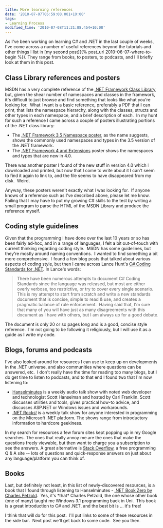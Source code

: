 ```yaml
---
title: More learning references
date: '2010-07-07T05:59:00.001+10:00'
tags:
- Learning Process
modified_time: '2010-07-08T11:21:08.454+10:00'
---
```

As I've been working on learning C# and .NET in the last couple of
weeks, I've come across a number of useful references beyond the
tutorials and other things I list in [my second
post]({% post_url 2010-06-07-where-to-begin %}).
They range from books, to posters, to podcasts, and I'll briefly look at
them in this post.
<!--more-->

## Class Library references and posters

MSDN has a very complete reference of the [.NET Framework Class
Library](https://msdn.microsoft.com/en-us/library/ms229335.aspx), but,
given the shear number of namespaces and classes in the framework, it's
difficult to just browse and find something that looks like what you're
looking for.  What I want is a basic reference, preferably a PDF that I
can print, that lists the namespace hierarchy, along with the classes,
structs and other types in each namespace, and a brief description of
each.  In my hunt for such a reference I came across a couple of posters
illustrating portions of the .NET class library:

- The [.NET Framework 3.5 Namespace
  poster](https://blogs.msdn.com/b/brada/archive/2008/01/12/net-framework-3-5-namespace-poster-updated.aspx),
  as the name suggests, shows the commonly used namespaces and types
  in the 3.5 version of the .NET framework.
- The [.NET Framework 4 and
  Extensions](https://download.microsoft.com/download/E/6/A/E6A8A715-7695-493C-8CFA-8E0C23A4BE1D/098-115952-NETFX4-Poster.pdf)
  poster shows the namespaces and types that are new in 4.0.

There was another poster I found of the new stuff in version 4.0 which I
downloaded and printed, but now that I come to write about it I can't
seem to find it again to link to, and the file seems to have disappeared
from my disk.  Weird.

Anyway, these posters weren't exactly what I was looking for.  If anyone
knows of a reference such as I've described above, please let me know. 
Failing that I may have to put my growing C# skills to the test by
writing a small program to parse the HTML of the MSDN Library and
produce the reference myself.

## Coding style guidelines

Given that the programming I have done over the last 10 years or so has
been fairly ad-hoc, and in a range of languages, I felt a bit
out-of-touch with current thinking regarding coding style.  MSDN has
some guidelines, but they're mostly around naming conventions.  I wanted
to find something a bit more comprehensive.  I found a few blog posts
that talked about various aspects of coding style, but then I came
across Lance Hunt's [C# Coding Standards for
.NET](https://weblogs.asp.net/lhunt/pages/CSharp-Coding-Standards-document.aspx).
In Lance's words:

> There have been numerous attempts to document C# Coding Standards since the
> language was released, but most are either overly verbose, too restrictive, or
> try to cover every single scenario.  This is my attempt to start from scratch
> and write a new standards document that is concise, simple to read & use, and
> creates a pragmatic balance of rule enforcement.  Having said that, I'm sure
> that many of you will have just as many disagreements with this document as I
> have with others, but I am always up for a good debate.

The document is only 20 or so pages long and is a good, concise style
reference.  I'm not going to be following it religiously, but I will use it as a
guide as I write my code.

## Blogs, forums and podcasts

I've also looked around for resources I can use to keep up on developments in
the .NET universe, and also communities where questions can be answered, etc.  I
don't really have the time for reading too many blogs, but I do get time to
listen to podcasts, and to that end I found two that I'm now listening to:

- [Hanselminutes](https://hanselminutes.com) is a weekly audio talk show with
  noted web developer and technologist Scott Hanselman and hosted by Carl
  Franklin. Scott discusses utilities and tools, gives practical how-to advice,
  and discusses ASP.NET or Windows issues and workarounds.
- [.NET Rocks!](https://dotnetrocks.com) is a weekly talk show for anyone
  interested in programming on the Microsoft .NET platform. The shows range from
  introductory information to hardcore geekiness.

In my search for resources a few forum sites kept popping up in my Google
searches. The ones that really annoy me are the ones that make the questions
freely viewable, but then want to charge you a subscription to see the
answers. A great alternative is [Stack Overflow](https://stackoverflow.com/), a
free programming Q & A site -- lots of questions and quick-response answers on
just about any language/platform you can think of.

## Books

Last, but definitely not least, in this list of newly-discovered resources, is a
book that I found through listening to Hanselminutes - [.NET Book Zero by
Charles Petzold](http://charlespetzold.com/dotnet/index.html).  Yes, it's
\*that\* Charles Petzold, the one whose other book (one of many) taught me
Windows 3.1 programming back in Uni.  This book is a great introduction to C#
and .NET, and the best bit is ... it's free!

I think that will do for this post.  I'll put links to some of these
resources in the side bar.  Next post we'll get back to some code.  See
you then.
